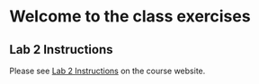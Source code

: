 # Welcome to the class exercises

## Lab 2 Instructions

Please see <a href="https://www.youtube.com/watch?v=dQw4w9WgXcQ" target="_blank">Lab 2 Instructions</a> on the course website.
